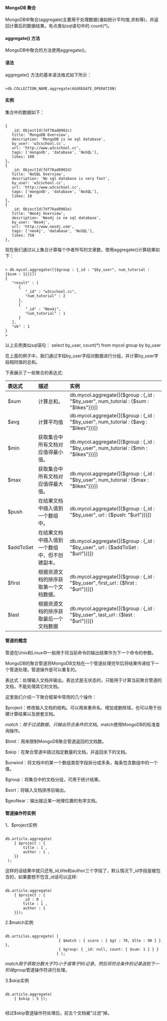  
#### MongoDB 聚合

 MongoDB中聚合(aggregate)主要用于处理数据(诸如统计平均值,求和等)，并返回计算后的数据结果。有点类似sql语句中的 count(*)。 




#### aggregate() 方法

 MongoDB中聚合的方法使用aggregate()。

 
#### 语法

 aggregate() 方法的基本语法格式如下所示：

 
```

>db.COLLECTION_NAME.aggregate(AGGREGATE_OPERATION)

```
 
#### 实例

 集合中的数据如下：

 
```

{
   _id: ObjectId(7df78ad8902c)
   title: 'MongoDB Overview', 
   description: 'MongoDB is no sql database',
   by_user: 'w3cschool.cc',
   url: 'http://www.w3cschool.cc',
   tags: ['mongodb', 'database', 'NoSQL'],
   likes: 100
},
{
   _id: ObjectId(7df78ad8902d)
   title: 'NoSQL Overview', 
   description: 'No sql database is very fast',
   by_user: 'w3cschool.cc',
   url: 'http://www.w3cschool.cc',
   tags: ['mongodb', 'database', 'NoSQL'],
   likes: 10
},
{
   _id: ObjectId(7df78ad8902e)
   title: 'Neo4j Overview', 
   description: 'Neo4j is no sql database',
   by_user: 'Neo4j',
   url: 'http://www.neo4j.com',
   tags: ['neo4j', 'database', 'NoSQL'],
   likes: 750
},

```
 现在我们通过以上集合计算每个作者所写的文章数，使用aggregate()计算结果如下：

 
```

> db.mycol.aggregate([{$group : {_id : "$by_user", num_tutorial : {$sum : 1}}}])
{
   "result" : [
      {
         "_id" : "w3cschool.cc",
         "num_tutorial" : 2
      },
      {
         "_id" : "Neo4j",
         "num_tutorial" : 1
      }
   ],
   "ok" : 1
}
>

```
 以上实例类似sql语句： select by_user, count(*) from mycol group by by_user 


在上面的例子中，我们通过字段by_user字段对数据进行分组，并计算by_user字段相同值的总和。

 下表展示了一些聚合的表达式:

 

|表达式|描述|实例|
|:--|:--|:--|
|$sum|计算总和。|db.mycol.aggregate([{$group : {_id : "$by_user", num_tutorial : {$sum : "$likes"}}}])|
|$avg|计算平均值|db.mycol.aggregate([{$group : {_id : "$by_user", num_tutorial : {$avg : "$likes"}}}])|
|$min|获取集合中所有文档对应值得最小值。|db.mycol.aggregate([{$group : {_id : "$by_user", num_tutorial : {$min : "$likes"}}}])|
|$max|获取集合中所有文档对应值得最大值。|db.mycol.aggregate([{$group : {_id : "$by_user", num_tutorial : {$max : "$likes"}}}])|
|$push|在结果文档中插入值到一个数组中。|db.mycol.aggregate([{$group : {_id : "$by_user", url : {$push: "$url"}}}])|
|$addToSet|在结果文档中插入值到一个数组中，但不创建副本。|db.mycol.aggregate([{$group : {_id : "$by_user", url : {$addToSet : "$url"}}}])|
|$first|根据资源文档的排序获取第一个文档数据。|db.mycol.aggregate([{$group : {_id : "$by_user", first_url : {$first : "$url"}}}])|
|$last|根据资源文档的排序获取最后一个文档数据|db.mycol.aggregate([{$group : {_id : "$by_user", last_url : {$last : "$url"}}}])|



#### 管道的概念

 管道在Unix和Linux中一般用于将当前命令的输出结果作为下一个命令的参数。 


MongoDB的聚合管道将MongoDB文档在一个管道处理完毕后将结果传递给下一个管道处理。管道操作是可以重复的。


 表达式：处理输入文档并输出。表达式是无状态的，只能用于计算当前聚合管道的文档，不能处理其它的文档。

 这里我们介绍一下聚合框架中常用的几个操作：

 
 $project：修改输入文档的结构。可以用来重命名、增加或删除域，也可以用于创建计算结果以及嵌套文档。

 $match：用于过滤数据，只输出符合条件的文档。$match使用MongoDB的标准查询操作。

 $limit：用来限制MongoDB聚合管道返回的文档数。

 $skip：在聚合管道中跳过指定数量的文档，并返回余下的文档。

 $unwind：将文档中的某一个数组类型字段拆分成多条，每条包含数组中的一个值。

 $group：将集合中的文档分组，可用于统计结果。

 $sort：将输入文档排序后输出。

 $geoNear：输出接近某一地理位置的有序文档。



#### 管道操作符实例

 1、$project实例


 



```

db.article.aggregate(
    { $project : {
        title : 1 ,
        author : 1 ,
    }}
 );

```
 这样的话结果中就只还有_id,tilte和author三个字段了，默认情况下_id字段是被包含的，如果要想不包含_id话可以这样:

 
```

db.article.aggregate(
    { $project : {
        _id : 0 ,
        title : 1 ,
        author : 1
    }});

```
 2.$match实例

 
```

db.articles.aggregate( [
                        { $match : { score : { $gt : 70, $lte : 90 } } },
                        { $group: { _id: null, count: { $sum: 1 } } }
                       ] );

```
  $match用于获取分数大于70小于或等于90记录，然后将符合条件的记录送到下一阶段$group管道操作符进行处理。

 3.$skip实例

 
```

db.article.aggregate(
    { $skip : 5 });


```
 经过$skip管道操作符处理后，前五个文档被"过滤"掉。 

 

